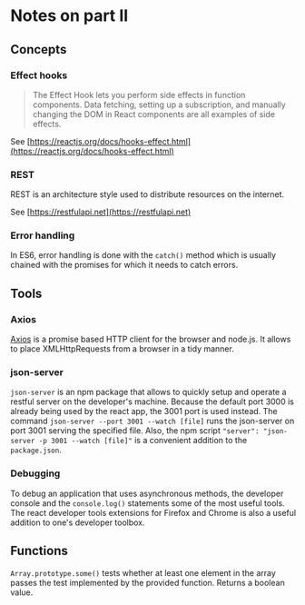 # Notes on part II

## Concepts

### Effect hooks

> The Effect Hook lets you perform side effects in function components. Data fetching, setting up a subscription, and manually changing the DOM in React components are all examples of side effects.

See [https://reactjs.org/docs/hooks-effect.html](https://reactjs.org/docs/hooks-effect.html)

### REST

REST is an architecture style used to distribute resources on the internet.

See [https://restfulapi.net](https://restfulapi.net)

### Error handling

In ES6, error handling is done with the `catch()` method which is usually chained with the promises for which it needs to catch errors.

## Tools

### Axios

[Axios](https://github.com/axios/axios) is a promise based HTTP client for the browser and node.js. It allows to place XMLHttpRequests from a browser in a tidy manner. 

### json-server

`json-server` is an npm package that allows to quickly setup and operate a restful server on the developer's machine. Because the default port 3000 is already being used by the react app, the 3001 port is used instead. The command `json-server --port 3001 --watch [file]` runs the json-server on port 3001 serving the specified file. Also, the npm script `"server": "json-server -p 3001 --watch [file]"` is a convenient addition to the `package.json`.

### Debugging

To debug an application that uses asynchronous methods, the developer console and the `console.log()` statements some of the most useful tools. The react developer tools extensions for Firefox and Chrome is also a useful addition to one's developer toolbox.

## Functions

`Array.prototype.some()`
tests whether at least one element in the array passes the test implemented by the provided function. Returns a boolean value.